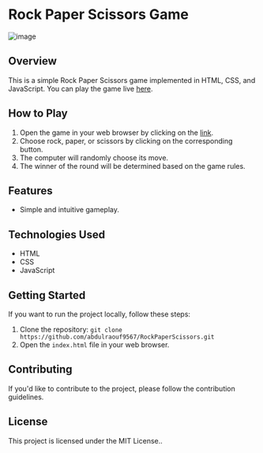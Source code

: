 # Rock Paper Scissors Game
![image](https://github.com/abdulraouf9567/RockPaperScissors/assets/44262689/a401d6ae-2350-4fb3-86da-afb0209a2bac)


## Overview

This is a simple Rock Paper Scissors game implemented in HTML, CSS, and JavaScript. You can play the game live [here](https://abdulraouf9567.github.io/RockPaperScissors/).

## How to Play

1. Open the game in your web browser by clicking on the [link](https://abdulraouf9567.github.io/RockPaperScissors/).
2. Choose rock, paper, or scissors by clicking on the corresponding button.
3. The computer will randomly choose its move.
4. The winner of the round will be determined based on the game rules.

## Features

- Simple and intuitive gameplay.

## Technologies Used

- HTML
- CSS
- JavaScript

## Getting Started

If you want to run the project locally, follow these steps:

1. Clone the repository: `git clone https://github.com/abdulraouf9567/RockPaperScissors.git`
2. Open the `index.html` file in your web browser.

## Contributing

If you'd like to contribute to the project, please follow the contribution guidelines.

## License

This project is licensed under the MIT License..

